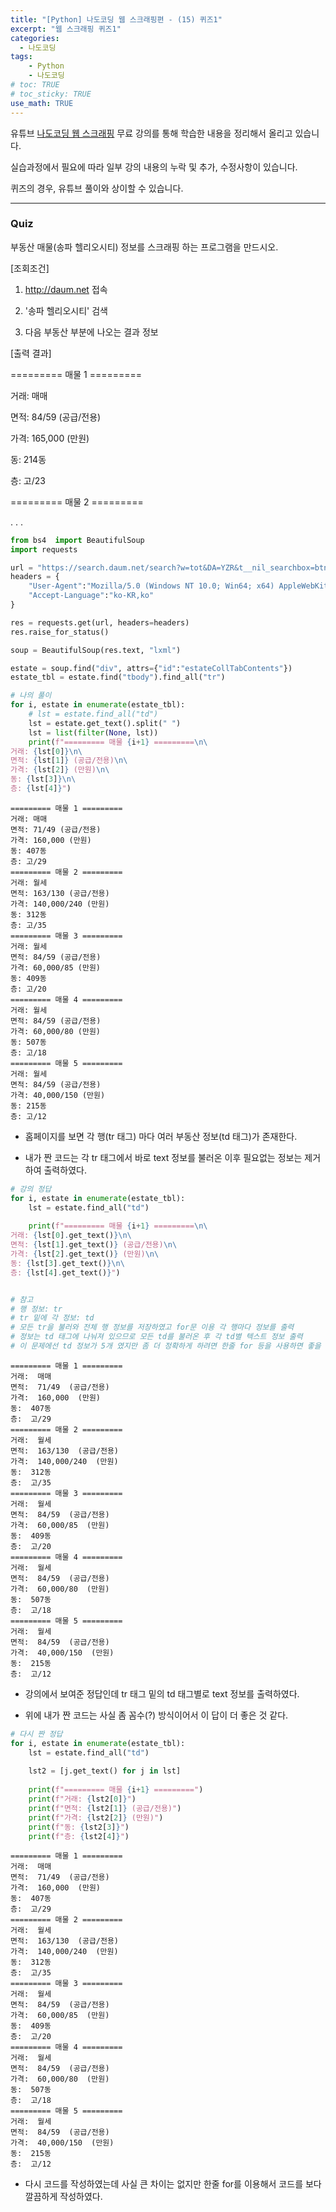 ```yaml
---
title: "[Python] 나도코딩 웹 스크래핑편 - (15) 퀴즈1"
excerpt: "웹 스크래핑 퀴즈1"
categories: 
  - 나도코딩
tags: 
    - Python
    - 나도코딩
# toc: TRUE
# toc_sticky: TRUE
use_math: TRUE
---
```


유튜브 [나도코딩 웹 스크래핑](https://www.youtube.com/watch?v=yQ20jZwDjTE&t=17499s) 무료 강의를 통해 학습한 내용을 정리해서 올리고 있습니다.

실습과정에서 필요에 따라 일부 강의 내용의 누락 및 추가, 수정사항이 있습니다.

퀴즈의 경우, 유튜브 풀이와 상이할 수 있습니다.

---


### Quiz

부동산 매물(송파 헬리오시티) 정보를 스크래핑 하는 프로그램을 만드시오.
 
[조회조건]
1. http://daum.net 접속


2. '송파 헬리오시티' 검색


3. 다음 부동산 부분에 나오는 결과 정보

[출력 결과]

========= 매물 1 =========

거래: 매매

면적: 84/59 (공급/전용)

가격: 165,000 (만원)

동: 214동

층: 고/23

========= 매물 2 =========

. . .


```python
from bs4  import BeautifulSoup
import requests

url = "https://search.daum.net/search?w=tot&DA=YZR&t__nil_searchbox=btn&sug=&sugo=&sq=&o=&q=%EC%86%A1%ED%8C%8C+%ED%97%AC%EB%A6%AC%EC%98%A4%EC%8B%9C%ED%8B%B0"
headers = {
    "User-Agent":"Mozilla/5.0 (Windows NT 10.0; Win64; x64) AppleWebKit/537.36 (KHTML, like Gecko) Chrome/88.0.4324.104 Safari/537.36",
    "Accept-Language":"ko-KR,ko"
}

res = requests.get(url, headers=headers)
res.raise_for_status()

soup = BeautifulSoup(res.text, "lxml")

estate = soup.find("div", attrs={"id":"estateCollTabContents"})
estate_tbl = estate.find("tbody").find_all("tr")

# 나의 풀이
for i, estate in enumerate(estate_tbl):
    # lst = estate.find_all("td")
    lst = estate.get_text().split(" ")
    lst = list(filter(None, lst))
    print(f"========= 매물 {i+1} =========\n\
거래: {lst[0]}\n\
면적: {lst[1]} (공급/전용)\n\
가격: {lst[2]} (만원)\n\
동: {lst[3]}\n\
층: {lst[4]}")
```

    ========= 매물 1 =========
    거래: 매매
    면적: 71/49 (공급/전용)
    가격: 160,000 (만원)
    동: 407동
    층: 고/29
    ========= 매물 2 =========
    거래: 월세
    면적: 163/130 (공급/전용)
    가격: 140,000/240 (만원)
    동: 312동
    층: 고/35
    ========= 매물 3 =========
    거래: 월세
    면적: 84/59 (공급/전용)
    가격: 60,000/85 (만원)
    동: 409동
    층: 고/20
    ========= 매물 4 =========
    거래: 월세
    면적: 84/59 (공급/전용)
    가격: 60,000/80 (만원)
    동: 507동
    층: 고/18
    ========= 매물 5 =========
    거래: 월세
    면적: 84/59 (공급/전용)
    가격: 40,000/150 (만원)
    동: 215동
    층: 고/12
    

- 홈페이지를 보면 각 행(tr 태그) 마다 여러 부동산 정보(td 태그)가 존재한다.


- 내가 짠 코드는 각 tr 태그에서 바로 text 정보를 불러온 이후 필요없는 정보는 제거하여 출력하였다.


```python
# 강의 정답
for i, estate in enumerate(estate_tbl):
    lst = estate.find_all("td")
    
    print(f"========= 매물 {i+1} =========\n\
거래: {lst[0].get_text()}\n\
면적: {lst[1].get_text()} (공급/전용)\n\
가격: {lst[2].get_text()} (만원)\n\
동: {lst[3].get_text()}\n\
층: {lst[4].get_text()}")


# 참고
# 행 정보: tr
# tr 밑에 각 정보: td
# 모든 tr을 불러와 전체 행 정보를 저장하였고 for문 이용 각 행마다 정보를 출력
# 정보는 td 태그에 나눠져 있으므로 모든 td를 불러온 후 각 td별 텍스트 정보 출력
# 이 문제에선 td 정보가 5개 였지만 좀 더 정확하게 하려면 한줄 for 등을 사용하면 좋을 듯 함
```

    ========= 매물 1 =========
    거래:  매매 
    면적:  71/49  (공급/전용)
    가격:  160,000  (만원)
    동:  407동 
    층:  고/29 
    ========= 매물 2 =========
    거래:  월세 
    면적:  163/130  (공급/전용)
    가격:  140,000/240  (만원)
    동:  312동 
    층:  고/35 
    ========= 매물 3 =========
    거래:  월세 
    면적:  84/59  (공급/전용)
    가격:  60,000/85  (만원)
    동:  409동 
    층:  고/20 
    ========= 매물 4 =========
    거래:  월세 
    면적:  84/59  (공급/전용)
    가격:  60,000/80  (만원)
    동:  507동 
    층:  고/18 
    ========= 매물 5 =========
    거래:  월세 
    면적:  84/59  (공급/전용)
    가격:  40,000/150  (만원)
    동:  215동 
    층:  고/12 
    

- 강의에서 보여준 정답인데 tr 태그 밑의 td 태그별로 text 정보를 출력하였다.


- 위에 내가 짠 코드는 사실 좀 꼼수(?) 방식이어서 이 답이 더 좋은 것 같다.


```python
# 다시 짠 정답
for i, estate in enumerate(estate_tbl):
    lst = estate.find_all("td")
    
    lst2 = [j.get_text() for j in lst]    
    
    print(f"========= 매물 {i+1} =========")
    print(f"거래: {lst2[0]}")
    print(f"면적: {lst2[1]} (공급/전용)")
    print(f"가격: {lst2[2]} (만원)")
    print(f"동: {lst2[3]}")
    print(f"층: {lst2[4]}")
```

    ========= 매물 1 =========
    거래:  매매 
    면적:  71/49  (공급/전용)
    가격:  160,000  (만원)
    동:  407동 
    층:  고/29 
    ========= 매물 2 =========
    거래:  월세 
    면적:  163/130  (공급/전용)
    가격:  140,000/240  (만원)
    동:  312동 
    층:  고/35 
    ========= 매물 3 =========
    거래:  월세 
    면적:  84/59  (공급/전용)
    가격:  60,000/85  (만원)
    동:  409동 
    층:  고/20 
    ========= 매물 4 =========
    거래:  월세 
    면적:  84/59  (공급/전용)
    가격:  60,000/80  (만원)
    동:  507동 
    층:  고/18 
    ========= 매물 5 =========
    거래:  월세 
    면적:  84/59  (공급/전용)
    가격:  40,000/150  (만원)
    동:  215동 
    층:  고/12 
    

- 다시 코드를 작성하였는데 사실 큰 차이는 없지만 한줄 for를 이용해서 코드를 보다 깔끔하게 작성하였다.
